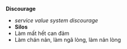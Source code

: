 **Discourage**
- *service value system discourage*
- **Silos**
- Làm mất hết can đảm
- Làm chán nản, làm ngã lòng, làm nản lòng